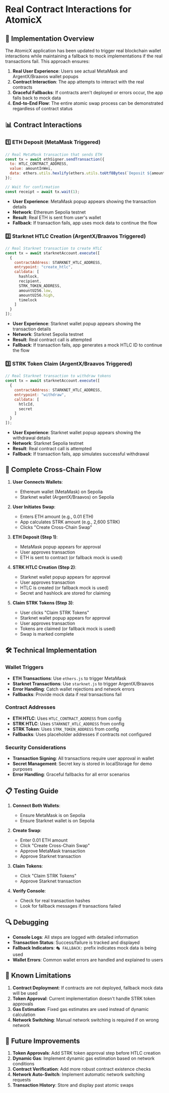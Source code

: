 # Real Contract Interactions for AtomicX

## 🚀 Implementation Overview

The AtomicX application has been updated to trigger real blockchain wallet interactions while maintaining a fallback to mock implementations if the real transactions fail. This approach ensures:

1. **Real User Experience**: Users see actual MetaMask and ArgentX/Braavos wallet popups
2. **Contract Interaction**: The app attempts to interact with the real contracts
3. **Graceful Fallbacks**: If contracts aren't deployed or errors occur, the app falls back to mock data
4. **End-to-End Flow**: The entire atomic swap process can be demonstrated regardless of contract status

## 📊 Contract Interactions

### 1️⃣ ETH Deposit (MetaMask Triggered)

```javascript
// Real MetaMask transaction that sends ETH
const tx = await ethSigner.sendTransaction({
  to: HTLC_CONTRACT_ADDRESS,
  value: amountInWei,
  data: ethers.utils.hexlify(ethers.utils.toUtf8Bytes(`Deposit ${amount} ETH with hashlock: ${hashlock}`))
});

// Wait for confirmation
const receipt = await tx.wait(1);
```

- **User Experience**: MetaMask popup appears showing the transaction details
- **Network**: Ethereum Sepolia testnet
- **Result**: Real ETH is sent from user's wallet
- **Fallback**: If transaction fails, app uses mock data to continue the flow

### 2️⃣ Starknet HTLC Creation (ArgentX/Braavos Triggered)

```javascript
// Real Starknet transaction to create HTLC
const tx = await starknetAccount.execute([
  {
    contractAddress: STARKNET_HTLC_ADDRESS,
    entrypoint: "create_htlc",
    calldata: [
      hashlock,
      recipient,
      STRK_TOKEN_ADDRESS,
      amountU256.low,
      amountU256.high,
      timelock
    ]
  }
]);
```

- **User Experience**: Starknet wallet popup appears showing the transaction details
- **Network**: Starknet Sepolia testnet
- **Result**: Real contract call is attempted
- **Fallback**: If transaction fails, app generates a mock HTLC ID to continue the flow

### 3️⃣ STRK Token Claim (ArgentX/Braavos Triggered)

```javascript
// Real Starknet transaction to withdraw tokens
const tx = await starknetAccount.execute([
  {
    contractAddress: STARKNET_HTLC_ADDRESS,
    entrypoint: "withdraw",
    calldata: [
      htlcId,
      secret
    ]
  }
]);
```

- **User Experience**: Starknet wallet popup appears showing the withdrawal details
- **Network**: Starknet Sepolia testnet
- **Result**: Real contract call is attempted
- **Fallback**: If transaction fails, app simulates successful withdrawal

## 🔄 Complete Cross-Chain Flow

1. **User Connects Wallets**:
   - Ethereum wallet (MetaMask) on Sepolia
   - Starknet wallet (ArgentX/Braavos) on Sepolia

2. **User Initiates Swap**:
   - Enters ETH amount (e.g., 0.01 ETH)
   - App calculates STRK amount (e.g., 2,600 STRK)
   - Clicks "Create Cross-Chain Swap"

3. **ETH Deposit (Step 1)**:
   - MetaMask popup appears for approval
   - User approves transaction
   - ETH is sent to contract (or fallback mock is used)

4. **STRK HTLC Creation (Step 2)**:
   - Starknet wallet popup appears for approval
   - User approves transaction
   - HTLC is created (or fallback mock is used)
   - Secret and hashlock are stored for claiming

5. **Claim STRK Tokens (Step 3)**:
   - User clicks "Claim STRK Tokens"
   - Starknet wallet popup appears for approval
   - User approves transaction
   - Tokens are claimed (or fallback mock is used)
   - Swap is marked complete

## 🛠️ Technical Implementation

### Wallet Triggers

- **ETH Transactions**: Use `ethers.js` to trigger MetaMask
- **Starknet Transactions**: Use `starknet.js` to trigger ArgentX/Braavos
- **Error Handling**: Catch wallet rejections and network errors
- **Fallbacks**: Provide mock data if real transactions fail

### Contract Addresses

- **ETH HTLC**: Uses `HTLC_CONTRACT_ADDRESS` from config
- **STRK HTLC**: Uses `STARKNET_HTLC_ADDRESS` from config
- **STRK Token**: Uses `STRK_TOKEN_ADDRESS` from config
- **Fallbacks**: Uses placeholder addresses if contracts not configured

### Security Considerations

- **Transaction Signing**: All transactions require user approval in wallet
- **Secret Management**: Secret key is stored in localStorage for demo purposes
- **Error Handling**: Graceful fallbacks for all error scenarios

## 📋 Testing Guide

1. **Connect Both Wallets**:
   - Ensure MetaMask is on Sepolia
   - Ensure Starknet wallet is on Sepolia

2. **Create Swap**:
   - Enter 0.01 ETH amount
   - Click "Create Cross-Chain Swap"
   - Approve MetaMask transaction
   - Approve Starknet transaction

3. **Claim Tokens**:
   - Click "Claim STRK Tokens"
   - Approve Starknet transaction

4. **Verify Console**:
   - Check for real transaction hashes
   - Look for fallback messages if transactions failed

## 🔍 Debugging

- **Console Logs**: All steps are logged with detailed information
- **Transaction Status**: Success/failure is tracked and displayed
- **Fallback Indicators**: `🎭 FALLBACK:` prefix indicates mock data is being used
- **Wallet Errors**: Common wallet errors are handled and explained to users

## 🚧 Known Limitations

1. **Contract Deployment**: If contracts are not deployed, fallback mock data will be used
2. **Token Approval**: Current implementation doesn't handle STRK token approvals
3. **Gas Estimation**: Fixed gas estimates are used instead of dynamic calculation
4. **Network Switching**: Manual network switching is required if on wrong network

## 🔮 Future Improvements

1. **Token Approvals**: Add STRK token approval step before HTLC creation
2. **Dynamic Gas**: Implement dynamic gas estimation based on network conditions
3. **Contract Verification**: Add more robust contract existence checks
4. **Network Auto-Switch**: Implement automatic network switching requests
5. **Transaction History**: Store and display past atomic swaps